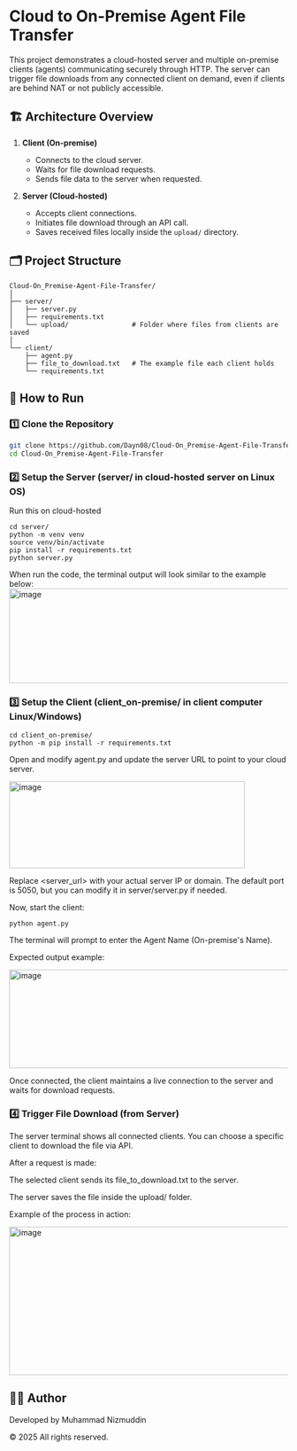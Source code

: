 # Cloud to On-Premise Agent File Transfer
This project demonstrates a cloud-hosted server and multiple on-premise clients (agents) communicating securely through HTTP. The server can trigger file downloads from any connected client on demand, even if clients are behind NAT or not publicly accessible.


## 🏗️ Architecture Overview

1. **Client (On-premise)**  
   - Connects to the cloud server.
   - Waits for file download requests.
   - Sends file data to the server when requested.

2. **Server (Cloud-hosted)**  
   - Accepts client connections.
   - Initiates file download through an API call.
   - Saves received files locally inside the `upload/` directory.

     
## 🗂 Project Structure
```
Cloud-On_Premise-Agent-File-Transfer/
│
├── server/
│   ├── server.py
│   ├── requirements.txt
│   └── upload/                # Folder where files from clients are saved
│
└── client/
    ├── agent.py
    ├── file_to_download.txt   # The example file each client holds
    └── requirements.txt
```


## 🚀 How to Run

### 1️⃣ Clone the Repository
```bash
git clone https://github.com/Dayn08/Cloud-On_Premise-Agent-File-Transfer.git
cd Cloud-On_Premise-Agent-File-Transfer
```


### 2️⃣ Setup the Server (server/ in cloud-hosted server on Linux OS)
Run this on cloud-hosted
```
cd server/
python -m venv venv
source venv/bin/activate
pip install -r requirements.txt
python server.py
```
When run the code, the terminal output will look similar to the example below:
<img width="855" height="171" alt="image" src="https://github.com/user-attachments/assets/2718cdab-ac48-45cd-b836-0748b96f1ac6" />


### 3️⃣ Setup the Client (client_on-premise/ in client computer Linux/Windows)
```
cd client_on-premise/
python -m pip install -r requirements.txt
```
Open and modify agent.py and update the server URL to point to your cloud server.

<img width="426" height="157" alt="image" src="https://github.com/user-attachments/assets/bfce6afa-effc-4ede-8132-28080dda5e85" />

Replace <server_url> with your actual server IP or domain.
The default port is 5050, but you can modify it in server/server.py if needed.

Now, start the client:
```
python agent.py
```
The terminal will prompt to enter the Agent Name (On-premise's Name).

Expected output example:

<img width="611" height="178" alt="image" src="https://github.com/user-attachments/assets/c0478603-1bc6-4b84-ac14-006088bb48df" />

Once connected, the client maintains a live connection to the server and waits for download requests.


### 4️⃣ Trigger File Download (from Server)
The server terminal shows all connected clients.
You can choose a specific client to download the file via API.

After a request is made:

The selected client sends its file_to_download.txt to the server.

The server saves the file inside the upload/ folder.

Example of the process in action:

<img width="1411" height="268" alt="image" src="https://github.com/user-attachments/assets/490155e0-acbe-4166-9cc6-28e70d77c94e" />


## 🧑‍💻 Author
Developed by Muhammad Nizmuddin

© 2025 All rights reserved.
